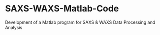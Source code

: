# SAXS-WAXS-Matlab-Code
Development of a Matlab program for SAXS &amp; WAXS Data Processing and Analysis
